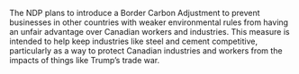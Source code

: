 The NDP plans to introduce a Border Carbon Adjustment to prevent businesses in other countries with weaker environmental rules from having an unfair advantage over Canadian workers and industries. This measure is intended to help keep industries like steel and cement competitive, particularly as a way to protect Canadian industries and workers from the impacts of things like Trump’s trade war.
